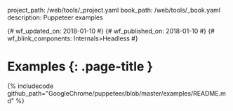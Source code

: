 project_path: /web/tools/_project.yaml
book_path: /web/tools/_book.yaml
description: Puppeteer examples

{# wf_updated_on: 2018-01-10 #}
{# wf_published_on: 2018-01-10 #}
{# wf_blink_components: Internals>Headless #}

# Examples {: .page-title }

{% includecode github_path="GoogleChrome/puppeteer/blob/master/examples/README.md" %}